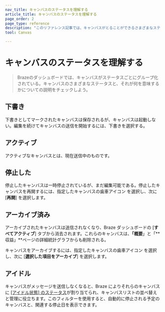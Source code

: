 ```yaml
---
nav_title: キャンバスのステータスを理解する
article_title: キャンバスのステータスを理解する
page_order: 2
page_type: reference
description: "このリファレンス記事では、キャンバスがとることができるさまざまなステータスとその意味について概要を説明します。"
tool: Canvas

---
```


# キャンバスのステータスを理解する

> Brazeのダッシュボードでは、キャンバスがステータスごとにグループ化されている。キャンバスのさまざまなステータスと、それが何を意味するかについての説明をチェックしよう。

## 下書き

下書きとしてマークされたキャンバスは保存されるが、キャンバスは起動しない。編集を続けてキャンバスの送信を開始するには、下書きを選択する。

## アクティブ

アクティブなキャンバスとは、現在送信中のものです。

## 停止した

停止したキャンバスは一時停止されているが、まだ編集可能である。停止したキャンバスを再開するには、指定したキャンバスの歯車アイコン <i class="fas fa-cog"></i>を選択し、次に [**再開**] を選択します。

## アーカイブ済み

アーカイブされたキャンバスは送信されなくなり、Braze ダッシュボードの [**すべてアクティブ**] タブから消去されます。これらのキャンバスは、**「概要**」と「**収益」**ページの詳細統計グラフからも削除される。

キャンバスをアーカイブするには、指定したキャンバスの歯車アイコン <i class="fas fa-cog"></i>を選択し、次に [**選択した項目をアーカイブ**] を選択します。

## アイドル

キャンバスがメッセージを送信しなくなると、Braze によりそれらのキャンバスに [[アイドル状態] のステータス]({{site.baseurl}}/idle_campaigns_canvases/)が割り当てられ、キャンバスリストの並べ替えと管理に役立ちます。このフィルターを使用すると、自動的に停止される予定のキャンバスと、関連する停止日を表示できます。
